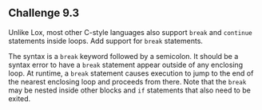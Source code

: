 ## Challenge 9.3

Unlike Lox, most other C-style languages also support `break` and `continue` statements inside loops. Add support for `break` statements.

The syntax is a `break` keyword followed by a semicolon. It should be a syntax error to have a `break` statement appear outside of any enclosing loop. At runtime, a `break` statement causes execution to jump to the end of the nearest enclosing loop and proceeds from there. Note that the `break` may be nested inside other blocks and `if` statements that also need to be exited.
